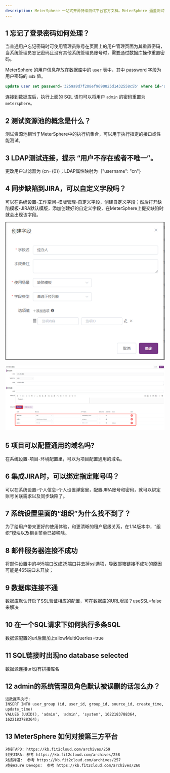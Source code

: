 ```yaml
---
description: MeterSphere 一站式开源持续测试平台官方文档。MeterSphere 涵盖测试管理、接口测试、UI 测试和性能测试等功能，全面兼容 JMeter、Selenium 等主流开源标准，有效助力开发和测试团队充分利用云弹性进行高度可 扩展的自动化测试，加速高质量的软件交付。
---
```


## 1 忘记了登录密码如何处理？

当普通用户忘记密码时可使用管理员账号在页面上的用户管理页面为其重置密码，当系统管理员忘记密码且没有其他系统管理员账号时，需要通过数据库操作重置密码。

MeterSphere 的用户信息存放在数据库中的 `user` 表中，其中 password 字段为用户密码的 `md5` 值。

```sql
update user set password='3259a9d7f208ef9690025d1432558c5b' where id='admin';
```

连接到数据库后，执行上面的 SQL 语句可以将用户 `admin` 的密码重置为 `metersphere`。

## 2 测试资源池的概念是什么？

测试资源池相当于MeterSphere中的执行机集合，可以用于执行指定的接口或性能测试。

## 3 LDAP测试连接，提示 “用户不存在或者不唯一”。

更改用户过滤器为 (cn={0})；LDAP属性映射为｛"username": "cn"｝

## 4 同步缺陷到JIRA，可以自定义字段吗？

可以在系统设置-工作空间-模版管理-自定义字段，创建自定义字段；然后打开缺陷模板-JIRA默认模版，添加创建好的自定义字段，在MeterSphere上提交缺陷时就会出现该字段。

![! JIRA自定义字段01](../img/faq/JIRA自定义字段01.png)

![! JIRA自定义字段02](../img/faq/JIRA自定义字段02.png)

## 5 项目可以配置通用的域名吗?

在系统设置-项目-环境配置里，可以为项目配置通用的域名。

## 6 集成JIRA时，可以绑定指定账号吗？

可以在系统设置-个人信息-个人设置弹窗里，配置JIRA账号和密码，就可以绑定账号关联需求以及同步缺陷了。

## 7 系统设置里面的“组织”为什么找不到了？

为了给用户带来更好的使用体验，和更清晰的租户层级关系，在1.14版本中，“组织”模块以及相关菜单已被移除。

## 8 邮件服务器连接不成功
将邮件设置中的465端口改成25端口并去掉ssl选项，导致邮箱链接不成功的原因可能是465端口未开放；

## 9 数据库连接不通
数据库默认开启了SSL验证相应的配置，可在数据库的URL增加？useSSL=false来解决

## 10 在一个SQL请求下如何执行多条SQL
数据源配置的url后面加上allowMultiQueries=true

## 11 SQL链接时出现no database selected
数据源连接url没有拼接库名

## 12 admin的系统管理员角色默认被误删的话怎么办？
```
进数据库执行：
INSERT INTO user_group (id, user_id, group_id, source_id, create_time, update_time)
VALUES (UUID(), 'admin', 'admin', 'system', 1622183788364, 1622183788364);
```

## 13 MeterSphere 如何对接第三方平台
```
对接TAPD: https://kb.fit2cloud.com/archives/259
对接JIRA: 参考 https://kb.fit2cloud.com/archives/258
对接禅道:  参考 https://kb.fit2cloud.com/archives/257
对接Azure Devops:  参考 https://kb.fit2cloud.com/archives/260
```

